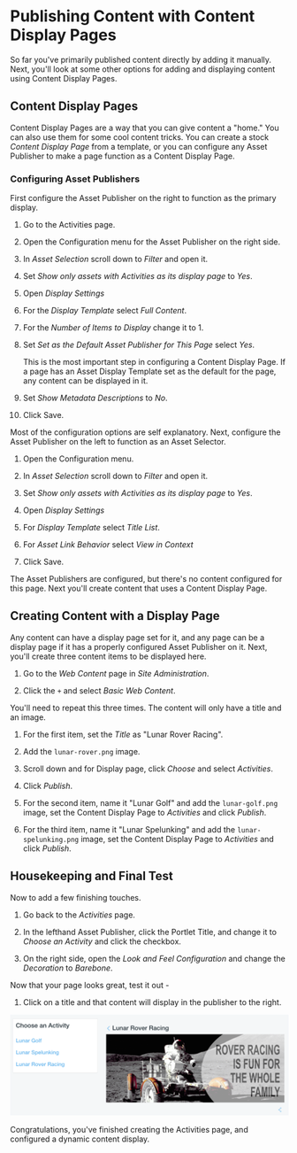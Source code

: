 # Publishing Content with Content Display Pages

So far you've primarily published content directly by adding it manually. Next,
you'll look at some other options for adding and displaying content using
Content Display Pages.

## Content Display Pages

Content Display Pages are a way that you can give content a "home." You can also
use them for some cool content tricks. You can create a stock *Content Display
Page* from a template, or you can configure any Asset Publisher to make a page 
function as a Content Display Page.

### Configuring Asset Publishers

First configure the Asset Publisher on the right to function as the 
primary display.

1.  Go to the Activities page.

2.  Open the Configuration menu for the Asset Publisher on the right side.

3.  In *Asset Selection* scroll down to *Filter* and open it.

4.  Set *Show only assets with Activities as its display page* to *Yes*. 

5.  Open *Display Settings*

6.  For the *Display Template* select *Full Content*.

7.  For the *Number of Items to Display* change it to 1.

8.  Set *Set as the Default Asset Publisher for This Page* select *Yes*.

    This is the most important step in configuring a Content Display Page. If a
    page has an Asset Display Template set as the default for the page, any 
    content can be displayed in it.

9.  Set *Show Metadata Descriptions* to *No*.

10. Click Save.

Most of the configuration options are self explanatory. Next, configure the Asset Publisher on the left to function as an Asset Selector.

1. Open the Configuration menu.

2. In *Asset Selection* scroll down to *Filter* and open it.

3. Set *Show only assets with Activities as its display page* to *Yes*. 

4. Open *Display Settings*

5. For *Display Template* select *Title List*.

6. For *Asset Link Behavior* select *View in Context*

7. Click Save.

The Asset Publishers are configured, but there's no content configured for this
page. Next you'll create content that uses a Content Display Page.

## Creating Content with a Display Page

Any content can have a display page set for it, and any page can be a display
page if it has a properly configured Asset Publisher on it. Next, you'll create
three content items to be displayed here.

1. Go to the *Web Content* page in *Site Administration*.

2. Click the `+` and select *Basic Web Content*.

You'll need to repeat this three times. The content will only have a title and
an image.

1. For the first item, set the *Title* as "Lunar Rover Racing".

2. Add the `lunar-rover.png` image.

3. Scroll down and for Display page, click *Choose* and select *Activities*.

4. Click *Publish*.

5. For the second item, name it "Lunar Golf" and add the `lunar-golf.png` image,
    set the Content Display Page to *Activities* and click *Publish*.

6. For the third item, name it "Lunar Spelunking" and add the 
    `lunar-spelunking.png` image, set the Content Display Page to *Activities* 
    and click *Publish*.

## Housekeeping and Final Test

Now to add a few finishing touches.

1. Go back to the *Activities* page.

2. In the lefthand Asset Publisher, click the Portlet Title, and change it to
    *Choose an Activity* and click the checkbox.
    
3. On the right side, open the *Look and Feel Configuration* and change the
    *Decoration* to *Barebone*.
    
Now that your page looks great, test it out - 

1. Click on a title and that content will display in the publisher to the right.

![Figure x: Final Activities Page.](../../../images/001-activities-page.png)

Congratulations, you've finished creating the Activities page, and configured a
dynamic content display.
